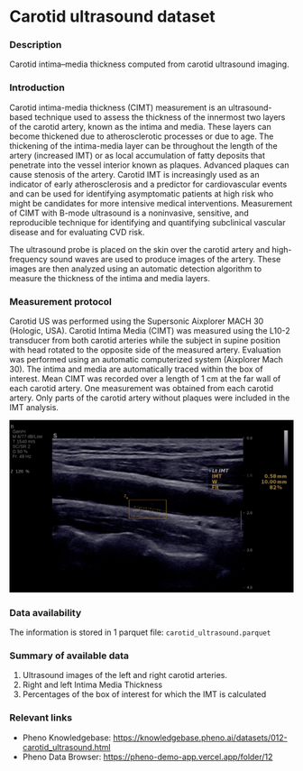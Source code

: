 # Carotid ultrasound dataset  

### Description 

Carotid intima–media thickness computed from carotid ultrasound imaging.

### Introduction

Carotid intima-media thickness (CIMT) measurement is an ultrasound-based technique used to assess the thickness of the innermost two layers of the carotid artery, known as the intima and media. These layers can become thickened due to atherosclerotic processes or due to age. The thickening of the intima-media layer can be throughout the length of the artery (increased IMT) or as local accumulation of fatty deposits that penetrate into the vessel interior known  as plaques. Advanced plaques can cause stenosis of the artery. Carotid IMT is increasingly used as an indicator of early atherosclerosis and a predictor for cardiovascular events and can be used for identifying asymptomatic patients at high risk who might be candidates for more intensive medical interventions. Measurement of CIMT with B-mode ultrasound is a noninvasive, sensitive, and reproducible technique for identifying and quantifying subclinical vascular disease and for evaluating CVD risk.

The ultrasound probe is placed on the skin over the carotid artery and high-frequency sound waves are used to produce images of the artery. These images are then analyzed using an automatic detection algorithm to measure the thickness of the intima and media layers. 

### Measurement protocol 
<!-- long measurment protocol for the data browser -->
Carotid US was performed using the Supersonic Aixplorer MACH 30 (Hologic, USA). Carotid Intima Media (CIMT) was measured using the L10-2 transducer from both carotid arteries while the subject in supine position with head rotated to the opposite side of the measured artery. Evaluation was performed using an automatic computerized system (Aixplorer Mach 30). The intima and media are automatically traced within the box of interest. Mean CIMT was recorded over a length of 1 cm at the far wall of each carotid artery. One measurement was obtained from each carotid artery. Only parts of the carotid artery without plaques were included in the IMT analysis.

![IMT example](imt_lt_sample.png)

### Data availability 
<!-- for the example notebooks -->
The information is stored in 1 parquet file: `carotid_ultrasound.parquet`

### Summary of available data 
<!-- for the data browser -->
1. Ultrasound images of the left and right carotid arteries.
2. Right and left Intima Media Thickness
3. Percentages of the box of interest for which the IMT is calculated

### Relevant links

* Pheno Knowledgebase: https://knowledgebase.pheno.ai/datasets/012-carotid_ultrasound.html
* Pheno Data Browser: https://pheno-demo-app.vercel.app/folder/12